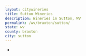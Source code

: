 ```yaml
---
layout: citywineries
title: Sutton Wineries
description: Wineries in Sutton, WV
permalink: /wv/braxton/sutton/
state: wv
county: braxton
city: sutton
---
```

-
